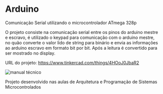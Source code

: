 # Arduino
Comunicação Serial utilizando o microcontrolador ATmega 328p

O projeto consiste na comunicação serial entre os pinos do arduino mestre e escravo,
é utilizado o keypad para comunicação com o arduino mestre, no quão converte o valor lido de string para binário
e envia as informações ao arduino escravo em formato bit por bit.
Após a leitura é convertido para ser mostrado no display. 

URL do projeto: https://www.tinkercad.com/things/4HOoJ0JbaR2

![manual técnico](https://user-images.githubusercontent.com/44483048/196742522-16595122-1a46-4af4-933c-eaad25fe14e2.png)

Projeto desenvolvido nas aulas de Arquitetura e Programação de Sistemas Microcontrolados
